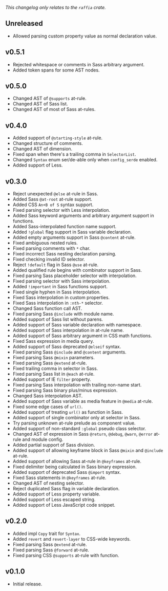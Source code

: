 _This changelog only relates to the `raffia` crate._

## Unreleased

- Allowed parsing custom property value as normal declaration value.

## v0.5.1

- Rejected whitespace or comments in Sass arbitrary argument.
- Added token spans for some AST nodes.

## v0.5.0

- Changed AST of `@supports` at-rule.
- Changed AST of Sass list.
- Changed AST of most of Sass at-rules.

## v0.4.0

- Added support of `@starting-style` at-rule.
- Changed structure of comments.
- Changed AST of dimension.
- Fixed span when there's a trailing comma in `SelectorList`.
- Changed `Syntax` enum ser/de-able only when `config_serde` enabled.
- Added support of Less.

## v0.3.0

- Reject unexpected `@else` at-rule in Sass.
- Added Sass `@at-root` at-rule support.
- Added CSS `An+B of S` syntax support.
- Fixed parsing selector with Less interpolation.
- Added Sass keyword arguments and arbitrary argument support in functions.
- Added Sass-interpolated function name support.
- Added `!global` flag support in Sass variable declaration.
- Added empty arguments support in Sass `@content` at-rule.
- Fixed ambiguous nested rules.
- Fixed parsing comments with `*` char.
- Fixed incorrect Sass nesting declaration parsing.
- Fixed checking invalid ID selector.
- Reject `!default` flag in Sass `@use` at-rule.
- Added qualified rule begins with combinator support in Sass.
- Fixed parsing Sass placeholder selector with interpolation.
- Fixed parsing selector with Sass interpolation.
- Added `!important` in Sass functions support.
- Fixed single hyphen in Sass interpolation.
- Fixed Sass interpolation in custom properties.
- Fixed Sass interpolation in `:nth-*` selector.
- Changed Sass function call AST.
- Fixed parsing Sass `@include` with module name.
- Added support of Sass list without parens.
- Added support of Sass variable declaration with namespace.
- Added support of Sass interpolation in at-rule name.
- Added support of Sass arbitrary argument in CSS math functions.
- Fixed Sass expression in media query.
- Added support of Sass deprecated `@elseif` syntax.
- Fixed parsing Sass `@include` and `@content` arguments.
- Fixed parsing Sass `@mixin` parameters.
- Fixed parsing Sass `@extend` at-rule.
- Fixed trailing comma in selector in Sass.
- Fixed parsing Sass list in `@each` at-rule.
- Added support of IE `filter` property.
- Fixed parsing Sass interpolation with trailing non-name start.
- Fixed parsing Sass binary plus/minus expression.
- Changed Sass interpolation AST.
- Added support of Sass variable as media feature in `@media` at-rule.
- Fixed some edge cases of `url()`.
- Added support of treating `url()` as function in Sass.
- Added support of single combinator only at selector in Sass.
- Try parsing unknown at-rule prelude as component value.
- Added support of non-standard `:global` pseudo class selector.
- Changed AST of expression in Sass `@return`, `@debug`, `@warn`, `@error` at-rule and module config.
- Added partial support of Sass division.
- Added support of allowing keyframe block in Sass `@mixin` and `@include` at-rule.
- Added support of allowing Sass at-rule in `@keyframes` at-rule.
- Fixed delimiter being calculated in Sass binary expression.
- Added support of deprecated Sass `@import` syntax.
- Fixed Sass statements in `@keyframes` at-rule.
- Changed AST of nesting selector.
- Reject duplicated Sass flag in variable declaration.
- Added support of Less property variable.
- Added support of Less escaped string.
- Added support of Less JavaScript code snippet.

## v0.2.0

- Added impl `Copy` trait for `Syntax`.
- Added `revert` and `revert-layer` to CSS-wide keywords.
- Fixed parsing Sass `@extend` at-rule.
- Fixed parsing Sass `@forward` at-rule.
- Fixed parsing CSS `@supports` at-rule with function.

## v0.1.0

- Initial release.
